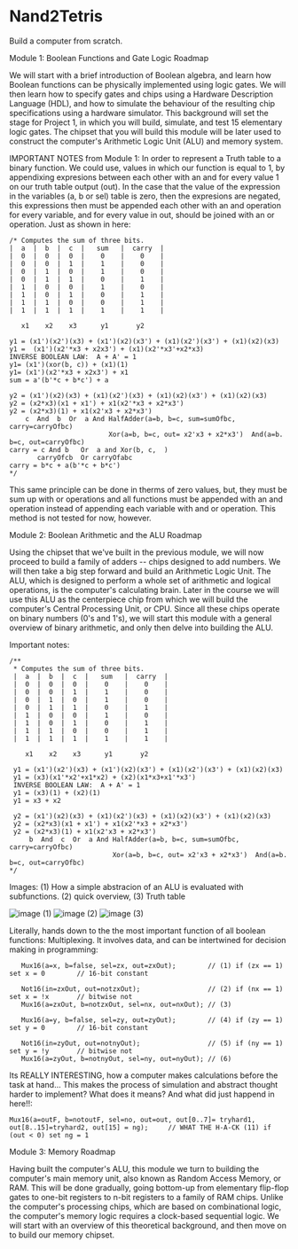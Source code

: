 # Nand2Tetris
 Build a computer from scratch.
 
 Module 1: Boolean Functions and Gate Logic Roadmap
 
 We will start with a brief introduction of Boolean algebra, and learn how Boolean functions can be physically implemented using logic gates. We will then learn how to specify gates and chips using a Hardware Description Language (HDL), and how to simulate the behaviour of the resulting chip specifications using a hardware simulator. This background will set the stage for Project 1, in which you will build, simulate, and test 15 elementary logic gates. The chipset that you will build this module will be later used to construct the computer's Arithmetic Logic Unit (ALU) and memory system.
 
 IMPORTANT NOTES from Module 1: In order to represent a Truth table to a binary function. We could use, values in which our function is equal to 1, by appendixing expresions between each other with an and for every value 1 on our truth table output (out). In the case that the value of the expression in the variables (a, b or sel) table is zero, then the expresions are negated, this expressions then must be appended each other with an and operation for every variable, and for every value in out, should be joined  with an or operation. Just as shown in here:
 ```
 /* Computes the sum of three bits.
 |  a  |  b  |  c  |   sum   |  carry  |
 |  0  |  0  |  0  |    0    |    0    |
 |  0  |  0  |  1  |    1    |    0    |
 |  0  |  1  |  0  |    1    |    0    |
 |  0  |  1  |  1  |    0    |    1    |
 |  1  |  0  |  0  |    1    |    0    |
 |  1  |  0  |  1  |    0    |    1    |
 |  1  |  1  |  0  |    0    |    1    |
 |  1  |  1  |  1  |    1    |    1    |

    x1    x2    x3      y1       y2

 y1 = (x1')(x2')(x3) + (x1')(x2)(x3') + (x1)(x2')(x3') + (x1)(x2)(x3)
 y1 =  (x1')(x2'*x3 + x2x3') + (x1)(x2'*x3'+x2*x3)
 INVERSE BOOLEAN LAW:  A + A' = 1
 y1= (x1')(xor(b, c)) + (x1)(1)
 y1= (x1')(x2'*x3 + x2x3') + x1
sum = a'(b'*c + b*c') + a

 y2 = (x1')(x2)(x3) + (x1)(x2')(x3) + (x1)(x2)(x3') + (x1)(x2)(x3)
 y2 = (x2*x3)(x1 + x1') + x1(x2'*x3 + x2*x3')
 y2 = (x2*x3)(1) + x1(x2'x3 + x2*x3')
     c  And  b  Or  a And HalfAdder(a=b, b=c, sum=sumOfbc, carry=carryOfbc)
                          Xor(a=b, b=c, out= x2'x3 + x2*x3')  And(a=b. b=c, out=carryOfbc)
carry = c And b   Or  a and Xor(b, c,  )
        carryOfcb  Or carryOfabc
carry = b*c + a(b'*c + b*c')
*/
```
This same principle can be done in therms of zero values, but, they must be sum up with or operations and all functions must be appended with an and operation instead of appending each variable with and or operation. This method is not tested for now, however.

Module 2: Boolean Arithmetic and the ALU Roadmap

 Using the chipset that we've built in the previous module, we will now proceed to build a family of adders -- chips designed to add numbers. We will then take a big step forward and build an Arithmetic Logic Unit. The ALU, which is designed to perform a whole set of arithmetic and logical operations, is the computer's calculating brain. Later in the course we will use this ALU as the centerpiece chip from which we will build the computer's Central Processing Unit, or CPU. Since all these chips operate on binary numbers (0's and 1's), we will start this module with a general overview of binary arithmetic, and only then delve into building the ALU.
 
 Important notes: 
```
/**
 * Computes the sum of three bits.
 |  a  |  b  |  c  |   sum   |  carry  |
 |  0  |  0  |  0  |    0    |    0    |
 |  0  |  0  |  1  |    1    |    0    |
 |  0  |  1  |  0  |    1    |    0    |
 |  0  |  1  |  1  |    0    |    1    |
 |  1  |  0  |  0  |    1    |    0    |
 |  1  |  0  |  1  |    0    |    1    |
 |  1  |  1  |  0  |    0    |    1    |
 |  1  |  1  |  1  |    1    |    1    |

    x1    x2    x3      y1       y2

 y1 = (x1')(x2')(x3) + (x1')(x2)(x3') + (x1)(x2')(x3') + (x1)(x2)(x3)
 y1 = (x3)(x1'*x2'+x1*x2) + (x2)(x1*x3+x1'*x3')
 INVERSE BOOLEAN LAW:  A + A' = 1
 y1 = (x3)(1) + (x2)(1)
 y1 = x3 + x2

 y2 = (x1')(x2)(x3) + (x1)(x2')(x3) + (x1)(x2)(x3') + (x1)(x2)(x3)
 y2 = (x2*x3)(x1 + x1') + x1(x2'*x3 + x2*x3')
 y2 = (x2*x3)(1) + x1(x2'x3 + x2*x3')
     b  And  c  Or  a And HalfAdder(a=b, b=c, sum=sumOfbc, carry=carryOfbc)
                          Xor(a=b, b=c, out= x2'x3 + x2*x3')  And(a=b. b=c, out=carryOfbc)
*/
```
Images: (1) How a simple abstracion of an ALU is evaluated with subfunctions. (2) quick overview, (3) Truth table

![image](https://user-images.githubusercontent.com/36864288/197653284-1047a268-782d-4c99-9542-4c61a2dada8a.png)
(1)
![image](https://user-images.githubusercontent.com/36864288/197629944-31dd09c3-59df-4fa0-af44-35489f165ea1.png)
(2)
![image](https://user-images.githubusercontent.com/36864288/198144741-430ca0ad-5750-4e70-83b7-b2398dfbf896.png)
(3)


Literally, hands down to the the most important function of all boolean functions: Multiplexing. It involves data, and can be intertwined for decision making in programming:
```
   Mux16(a=x, b=false, sel=zx, out=zxOut);        // (1) if (zx == 1) set x = 0        // 16-bit constant

   Not16(in=zxOut, out=notzxOut);                 // (2) if (nx == 1) set x = !x       // bitwise not
   Mux16(a=zxOut, b=notzxOut, sel=nx, out=nxOut); // (3)

   Mux16(a=y, b=false, sel=zy, out=zyOut);        // (4) if (zy == 1) set y = 0        // 16-bit constant

   Not16(in=zyOut, out=notnyOut);                 // (5) if (ny == 1) set y = !y       // bitwise not
   Mux16(a=zyOut, b=notnyOut, sel=ny, out=nyOut); // (6)
```
Its REALLY INTERESTING, how a computer makes calculations before the task at hand... This makes the process of simulation and abstract thought harder to implement? What does it means? And what did just happend in here!!:
```
Mux16(a=outF, b=notoutF, sel=no, out=out, out[0..7]= tryhard1, out[8..15]=tryhard2, out[15] = ng);     // WHAT THE H-A-CK (11) if (out < 0) set ng = 1
```


Module 3: Memory Roadmap

Having built the computer's ALU, this module we turn to building the computer's main memory unit, also known as Random Access Memory, or RAM. This will be done gradually, going bottom-up from elementary flip-flop gates to one-bit registers to n-bit registers to a family of RAM chips. Unlike the computer's processing chips, which are based on combinational logic, the computer's memory logic requires a clock-based sequential logic. We will start with an overview of this theoretical background, and then move on to build our memory chipset.
